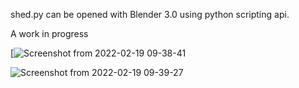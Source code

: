 shed.py can be opened with Blender 3.0 using python scripting api.

A work in progress

[![Screenshot from 2022-02-19 09-38-41](https://user-images.githubusercontent.com/17167992/154795586-26a1a019-55d6-488f-be3d-fc59ca05ee0b.png)

![Screenshot from 2022-02-19 09-39-27](https://user-images.githubusercontent.com/17167992/154795674-7653327a-bd2c-4425-bb4a-08e4560434f9.png)
